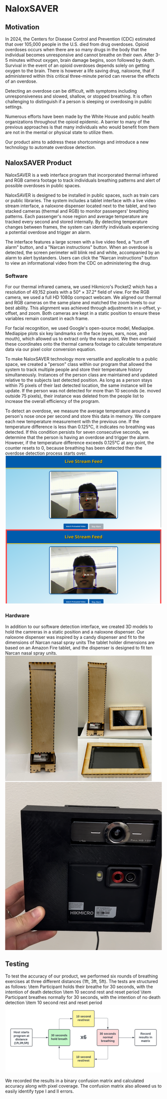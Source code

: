 # NaloxSAVER

## Motivation
In 2024, the Centers for Disease Control and Prevention (CDC) estimated that over 105,000 people in the U.S. died from drug overdoses. Opioid overdoses occurs when there are so many drugs in the body that the individual becomes unresponsive and cannot breathe on their own. After 3-5 minutes without oxygen, brain damage begins, soon followed by death. Survival in the event of an opioid overdoses depends solely on getting oxygen to the brain. There is however a life saving drug, naloxone, that if administered within this critical three-minute period can reverse the effects of an overdose. 

Detecting an overdose can be difficult, with symptoms including unresponsiveness and slowed, shallow, or stopped breathing. It is often challenging to distinguish if a person is sleeping or overdosing in public settings.

Numerous efforts have been made by the White House and public health organizations throughout the opioid epidemic. A barrier to many of the previous approaches is that many individuals who would benefit from them are not in the mental or physical state to utilize them. 

Our product aims to address these shortcomings and introduce a new technology to automate overdose detection.  

## NaloxSAVER Product

NaloxSAVER is a web interface program that incorporated thermal infrared and RGB camera footage to track individuals breathing patterns and alert of possible overdoses in public spaces. 

NaloxSAVER is designed to be installed in public spaces, such as train cars or public libraries. The system includes a tablet interface with a live video stream interface, a naloxone dispenser located next to the tablet, and two stacked cameras (thermal and RGB) to monitor passengers' breathing patterns. Each passenger's nose region and average temperature are tracked every second and stored internally. By detecting temperature changes between frames, the system can identify individuals experiencing a potential overdose and trigger an alarm.  

The interface features a large screen with a live video feed, a "turn off alarm" button, and a "Narcan instructions" button. When an overdose is detected, the screen perimeter will blink red and white, accompanied by an alarm to alert bystanders. Users can click the "Narcan instructions" button to view an informational video from the CDC on administering the drug.

### Software
For our thermal infrared camera, we used Hikmicro's Pocket2 which has a resolution of 49,152 pixels with a 50° × 37.2° field of view. For the RGB camera, we used a full HD 1080p compact webcam. We aligned our thermal and RGB cameras on the same plane and matched the zoom levels to our best ability. This alignment was achieved through adjustments in x-offset, y-offset, and zoom. Both cameras are kept in a static position to ensure these variables remain constant in each frame.

For facial recognition, we used Google's open-source model, Mediapipe. Mediapipe plots six key landmarks on the face (eyes, ears, nose, and mouth), which allowed us to extract only the nose point. We then overlaid these coordinates onto the thermal camera footage to calculate temperature data via our pixel color conversion equation. 

To make NaloxSAVER technology more versatile and applicable to a public space, we created a "person" class within our program that allowed the system to track multiple people and store their temperature history simultaneously. Instances of the person class are maintained and updated relative to the subjects last detected position. As long as a person stays within 75 pixels of their last detected location, the same instance will be update. If the person was not detected for more than 10 seconds (ie. moved outside 75 pixels), their instance was deleted from the people list to increase the overall efficiency of the program. 

To detect an overdose, we measure the average temperature around a person's nose once per second and store this data in memory. We compare each new temperature measurement with the previous one. If the temperature difference is less than 0.125°C, it indicates no breathing was detected. If this condition persists for seven consecutive seconds, we determine that the person is having an overdose and trigger the alarm. However, if the temperature difference exceeds 0.125°C at any point, the counter resets to 0, because breathing has been detected then the overdose detection process starts over.
<img src="Website_Collage.png">

### Hardware 
In addition to our software detection interface, we created 3D models to hold the camreras in a static position and a naloxone dispenser. Our naloxone dispenser was inspired by a candy dispenser and fit to the dimensions of Narcan nasal spray units The tablet holder dimensions are based on an Amazon Fire tablet, and the dispenser is designed to fit ten Narcan nasal spray units. 
<img src="SetUp_Image.png">
<img src="CameraCloseUp.png">

## Testing
To test the accuracy of our product, we performed six rounds of breathing exercises at three different distances (1ft, 3ft, 5ft). The tests are structured as follows: 
    \item Participant holds their breathe for 30 seconds, with the intention of death detection
    \item 10 second rest and reset period 
    \item Participant breathes normally for 30 seconds, with the intention of no death detection
    \item 10 second rest and reset period 
<img src="Flowcharts.png">

We recorded the results in a binary confusion matrix and calculated accuracy along with pixel coverage. The confusion matrix also allowed us to easily identify type I and II errors.